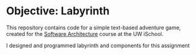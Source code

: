 # Objective: Labyrinth

This repository contains code for a simple text-based adventure game, created for the [Software Architecture](https://canvas.uw.edu/courses/1186629) course at the UW iSchool.

I designed and programmed labyrinth and components for this assignment 
